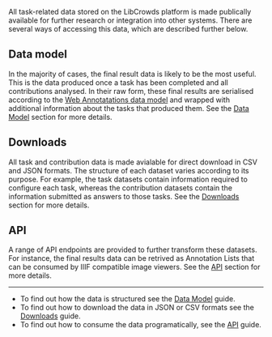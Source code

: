 All task-related data stored on the LibCrowds platform is made publically
available for further research or integration into other systems. There are
several ways of accessing this data, which are described further below.

## Data model

In the majority of cases, the final result data is likely to be the
most useful. This is the data produced once a task has been completed and
all contributions analysed. In their raw form, these final results are
serialised according to the
[Web Annotatations data model](https://www.w3.org/TR/annotation-model/) and
wrapped with additional information about the tasks that produced them. See
the [Data Model](/data/model.md) section for more details.

## Downloads

All task and contribution data is made avialable for direct download in CSV
and JSON formats. The structure of each dataset varies according to its
purpose. For example, the task datasets contain information required to
configure each task, whereas the contribution datasets contain the information
submitted as answers to those tasks. See the [Downloads](/data/downloads.md)
section for more details.


## API

A range of API endpoints are provided to further transform these datasets. For
instance, the final results data can be retrived as Annotation Lists that
can be consumed by IIIF compatible image viewers. See the [API](/data/api.md)
section for more details.

---

- To find out how the data is structured see the
[Data Model](/data/model.md) guide.
- To find out how to download the data in JSON or CSV formats see the
[Downloads](/data/downloads.md) guide.
- To find out how to consume the data programatically, see the
[API](/data/api.md) guide.